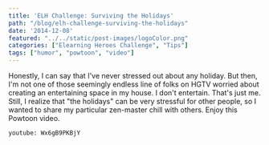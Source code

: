 ```yaml
---
title: 'ELH Challenge: Surviving the Holidays'
path: "/blog/elh-challenge-surviving-the-holidays"
date: '2014-12-08'
featured: "../../static/post-images/logoColor.png"
categories: ["Elearning Heroes Challenge", "Tips"]
tags: ["humor", "powtoon", "video"]
---
```


Honestly, I can say that I've never stressed out about any holiday. But then, I'm not one of those seemingly endless line of folks on HGTV worried about creating an entertaining space in my house. I don't entertain. That's just me. Still, I realize that "the holidays" can be very stressful for other people, so I wanted to share my particular zen-master chill with others. Enjoy this Powtoon video.

`youtube: Wx6gB9PKBjY`
